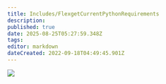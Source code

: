```yaml
---
title: Includes/FlexgetCurrentPythonRequirements
description: 
published: true
date: 2025-08-25T05:27:59.348Z
tags: 
editor: markdown
dateCreated: 2022-09-18T04:49:45.901Z
---
```


![](https://img.shields.io/pypi/pyversions/flexget?style=for-the-badge&logo=python&logoColor=white)
